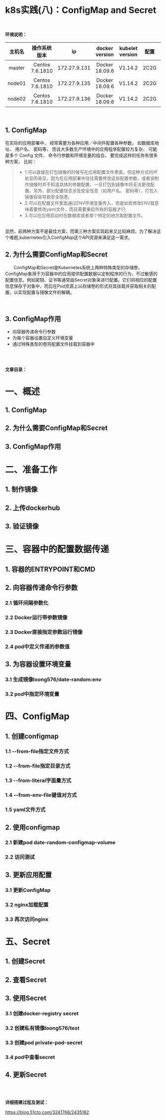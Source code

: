# k8s实践(八)：ConfigMap and Secret

<br>

**环境说明：**

 
| 主机名 | 操作系统版本 | ip | docker version | kubelet version | 配置 | 备注 |
| :------: | :------:  | :------: | :------: | :------: | :------: |:------: |
| master | Centos 7.6.1810 | 172.27.9.131 |Docker 18.09.6 | V1.14.2 | 2C2G | master主机 |
| node01 | Centos 7.6.1810 | 172.27.9.135 |Docker 18.09.6 | V1.14.2 | 2C2G | node节点 |
| node02 | Centos 7.6.1810 | 172.27.9.136 |Docker 18.09.6 | V1.14.2 | 2C2G | node节点 |



<br>

## 1. ConfigMap
在实际的应用部署中， 经常需要为各种应用／中间件配置各种参数， 如数据库地址、 用户名、 密码等， 而且大多数生产环境中的应用程序配置较为复杂， 可能是多个 Config 文件、 命令行参数和环境变量的组合。 要完成这样的任务有很多种方案， 比如：

> * 1.可以直接在打包镜像的时候写在应用配置文件里面，但这种方式的坏处显而易见，因为在应用部署中往往需要修改这些配置参数，或者说制作镜像时并不知道具体的参数配置，一旦打包到镜像中将无法更改配置。另外，部分配置信息涉及安全信息（如用户名、 密码等），打包人镜像容易导致安全隐患;
> * 2.可以在配置文件里面通过ENV环境变量传入，但是如若修改ENV就意味着要修改yaml文件，而且需要重启所有的容器才行;
> * 3.可以在应用启动时在数据库或者某个特定的地方取配置文件。

<br>
显然，前两种方案不是最佳方案，而第三种方案实现起来又比较麻烦。为了解决这个难题,kubernetes引入ConfigMap这个API资源来满足这一需求。
<br>


## 2. 为什么需要ConfigMap和Secret
&emsp;&emsp;ConfigMap和Secret是Kubernetes系统上两种特殊类型的存储卷，ConfigMap象用于为容器中的应用提供配置数据以定制程序的行为，不过敏感的配置信息，例如密钥、证书等通常由Secret对象来进行配置。它们将相应的配置信息保存于对象中，而后在Pod资源上以存储卷的形式将其挂载并获取相关的配置，以实现配置与镜像文件的解耦。

<br>

## 3. ConfigMap作用

- 向容器传递命令行参数
- 为每个容器设置自定义环境变量
- 通过特殊类型的卷将配置文件挂载到容器中

<br>
<br>

**文章目录：**
# 一、概述
## 1. ConfigMap
## 2. 为什么需要ConfigMap和Secret
## 3. ConfigMap作用
# 二、准备工作
## 1. 制作镜像
## 2. 上传dockerhub
## 3. 验证镜像
# 三、容器中的配置数据传递
## 1. 容器的ENTRYPOINT和CMD
## 2. 向容器传递命令行参数
### 2.1 循环间隔参数化
### 2.2 Docker运行带参数镜像
### 2.3 Docker直接指定参数运行镜像
### 2.4 pod中定义传递的参数值
## 3. 为容器设置环境变量
### 3.1 生成镜像loong576/date-random:env
### 3.2 pod中指定环境变量
# 四、ConfigMap
## 1. 创建configmap
### 1.1 --from-file指定文件方式
### 1.2 --from-file指定目录方式
### 1.3 --from-literal字面量方式
### 1.4 --from-env-file键值对方式
### 1.5 yaml文件方式
## 2. 使用configmap
### 2.1 新建pod date-random-configmap-volume
### 2.2 访问测试
## 3. 更新应用配置
### 3.1 更新ConfigMap
### 3.2 nginx加载配置
### 3.3 再次访问nginx
# 五、Secret
## 1. 创建Secret
## 2. 查看Secret
## 3. 使用Secret
### 3.1 创建docker-registry secret
### 3.2 创建私有镜像loong576/test
### 3.3 创建pod private-pod-secret
### 3.4 pod中查看secret
## 4. 更新Secret


<br>
<br>

**详细搭建过程及测试：**

https://blog.51cto.com/3241766/2435182
